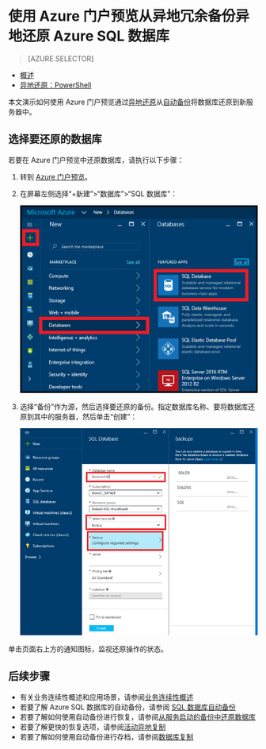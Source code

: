 <properties
    pageTitle="从自动备份还原 Azure SQL 数据库（Azure 门户） | Azure"
    description="从自动备份还原 Azure SQL 数据库（Azure 门户）。"
    services="sql-database"
    documentationcenter=""
    author="stevestein"
    manager="jhubbard"
    editor="" />
<tags
    ms.assetid="62d94085-d7e7-4f08-bb83-404cf866a6c1"
    ms.service="sql-database"
    ms.devlang="NA"
    ms.date="10/18/2016"
    wacn.date="12/19/2016"
	ms.author="sstein"
    ms.workload="NA"
    ms.topic="article"
    ms.tgt_pltfrm="NA" />

# 使用 Azure 门户预览从异地冗余备份异地还原 Azure SQL 数据库

> [AZURE.SELECTOR]
- [概述](/documentation/articles/sql-database-recovery-using-backups/#geo-restore)
- [异地还原：PowerShell](/documentation/articles/sql-database-geo-restore-powershell/)


本文演示如何使用 Azure 门户预览通过[异地还原](/documentation/articles/sql-database-recovery-using-backups/#geo-restore)从[自动备份](/documentation/articles/sql-database-automated-backups/)将数据库还原到新服务器中。

## 选择要还原的数据库
若要在 Azure 门户预览中还原数据库，请执行以下步骤：

1. 转到 [Azure 门户预览](https://portal.azure.cn)。
2. 在屏幕左侧选择“+新建”>“数据库”>“SQL 数据库”：
   
   ![还原 Azure SQL 数据库](./media/sql-database-geo-restore-portal/new-sql-database.png)  

3. 选择“备份”作为源，然后选择要还原的备份。指定数据库名称、要将数据库还原到其中的服务器，然后单击“创建”：
   
   ![还原 Azure SQL 数据库](./media/sql-database-geo-restore-portal/geo-restore.png)  


单击页面右上方的通知图标，监视还原操作的状态。

## 后续步骤
- 有关业务连续性概述和应用场景，请参阅[业务连续性概述](/documentation/articles/sql-database-business-continuity/)
- 若要了解 Azure SQL 数据库的自动备份，请参阅 [SQL 数据库自动备份](/documentation/articles/sql-database-automated-backups/)
- 若要了解如何使用自动备份进行恢复，请参阅[从服务启动的备份中还原数据库](/documentation/articles/sql-database-recovery-using-backups/)
- 若要了解更快的恢复选项，请参阅[活动异地复制](/documentation/articles/sql-database-geo-replication-overview/)
- 若要了解如何使用自动备份进行存档，请参阅[数据库复制](/documentation/articles/sql-database-copy/)

<!---HONumber=Mooncake_1212_2016-->